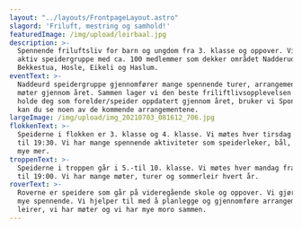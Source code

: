 ```yaml
---
layout: "../layouts/FrontpageLayout.astro"
slagord: 'Friluft, mestring og samhold!'
featuredImage: /img/upload/leirbaal.jpg
description: >-
  Spennende friluftsliv for barn og ungdom fra 3. klasse og oppover. Vi er en
  aktiv speidergruppe med ca. 100 medlemmer som dekker området Nadderud,
  Bekkestua, Hosle, Eikeli og Haslum.
eventText: >-
  Naddeurd speidergruppe gjennomfører mange spennende turer, arrangementer og
  møter gjennom året. Sammen lager vi den beste friliftlivsopplevelsen! For å
  holde deg som forelder/speider oppdatert gjennom året, bruker vi Spond. Her
  kan du se noen av de kommende arrangementene.
largeImage: /img/upload/img_20210703_081612_706.jpg
flokkenText: >-
  Speiderne i flokken er 3. klasse og 4. klasse. Vi møtes hver tirsdag fra 18:00
  til 19:30. Vi har mange spennende aktiviteter som speiderleker, bål, lek og
  mye mer.
troppenText: >-
  Speiderne i troppen går i 5.-til 10. klasse. Vi møtes hver mandag fra 18:00
  til 19:00. Vi har mange møter, turer og sommerleir hvert år.
roverText: >-
  Roverne er speidere som går på videregående skole og oppover. Vi gjør veldig
  mye spennende. Vi hjelper til med å planlegge og gjennomføre arrangementer,
  leirer, vi har møter og vi har mye moro sammen.
---
```


